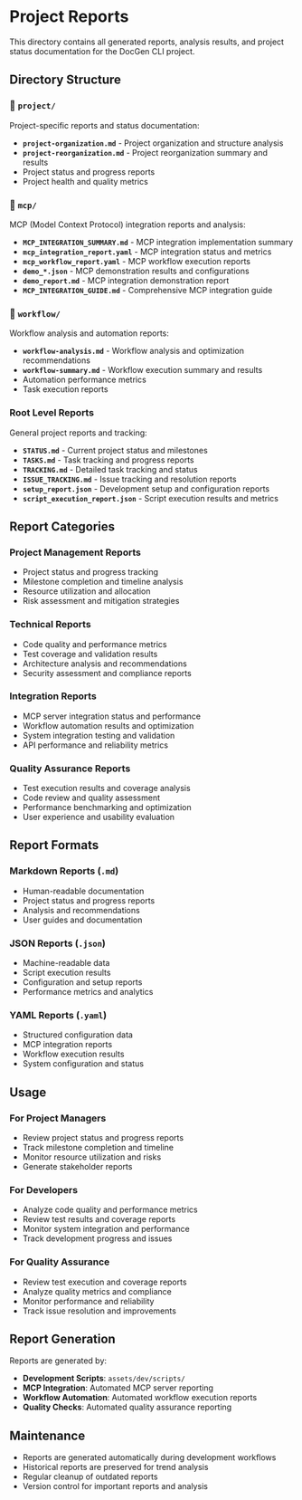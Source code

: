 # Project Reports

This directory contains all generated reports, analysis results, and project status documentation for the DocGen CLI project.

## Directory Structure

### 📁 `project/`
Project-specific reports and status documentation:
- **`project-organization.md`** - Project organization and structure analysis
- **`project-reorganization.md`** - Project reorganization summary and results
- Project status and progress reports
- Project health and quality metrics

### 📁 `mcp/`
MCP (Model Context Protocol) integration reports and analysis:
- **`MCP_INTEGRATION_SUMMARY.md`** - MCP integration implementation summary
- **`mcp_integration_report.yaml`** - MCP integration status and metrics
- **`mcp_workflow_report.yaml`** - MCP workflow execution reports
- **`demo_*.json`** - MCP demonstration results and configurations
- **`demo_report.md`** - MCP integration demonstration report
- **`MCP_INTEGRATION_GUIDE.md`** - Comprehensive MCP integration guide

### 📁 `workflow/`
Workflow analysis and automation reports:
- **`workflow-analysis.md`** - Workflow analysis and optimization recommendations
- **`workflow-summary.md`** - Workflow execution summary and results
- Automation performance metrics
- Task execution reports

### Root Level Reports
General project reports and tracking:
- **`STATUS.md`** - Current project status and milestones
- **`TASKS.md`** - Task tracking and progress reports
- **`TRACKING.md`** - Detailed task tracking and status
- **`ISSUE_TRACKING.md`** - Issue tracking and resolution reports
- **`setup_report.json`** - Development setup and configuration reports
- **`script_execution_report.json`** - Script execution results and metrics

## Report Categories

### Project Management Reports
- Project status and progress tracking
- Milestone completion and timeline analysis
- Resource utilization and allocation
- Risk assessment and mitigation strategies

### Technical Reports
- Code quality and performance metrics
- Test coverage and validation results
- Architecture analysis and recommendations
- Security assessment and compliance reports

### Integration Reports
- MCP server integration status and performance
- Workflow automation results and optimization
- System integration testing and validation
- API performance and reliability metrics

### Quality Assurance Reports
- Test execution results and coverage analysis
- Code review and quality assessment
- Performance benchmarking and optimization
- User experience and usability evaluation

## Report Formats

### Markdown Reports (`.md`)
- Human-readable documentation
- Project status and progress reports
- Analysis and recommendations
- User guides and documentation

### JSON Reports (`.json`)
- Machine-readable data
- Script execution results
- Configuration and setup reports
- Performance metrics and analytics

### YAML Reports (`.yaml`)
- Structured configuration data
- MCP integration reports
- Workflow execution results
- System configuration and status

## Usage

### For Project Managers
- Review project status and progress reports
- Track milestone completion and timeline
- Monitor resource utilization and risks
- Generate stakeholder reports

### For Developers
- Analyze code quality and performance metrics
- Review test results and coverage reports
- Monitor system integration and performance
- Track development progress and issues

### For Quality Assurance
- Review test execution and coverage reports
- Analyze quality metrics and compliance
- Monitor performance and reliability
- Track issue resolution and improvements

## Report Generation

Reports are generated by:
- **Development Scripts**: `assets/dev/scripts/`
- **MCP Integration**: Automated MCP server reporting
- **Workflow Automation**: Automated workflow execution reports
- **Quality Checks**: Automated quality assurance reporting

## Maintenance

- Reports are generated automatically during development workflows
- Historical reports are preserved for trend analysis
- Regular cleanup of outdated reports
- Version control for important reports and analysis
